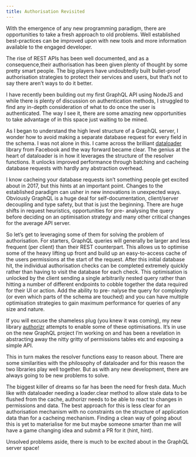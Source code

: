 ```yaml
---
title: Authorisation Revisited
---
```


With the emergence of any new programming paradigm, there are opportunities
to take a fresh approach to old problems. Well established best-practices
can be improved upon with new tools and more information available to the
engaged developer.

The rise of REST APIs has been well documented, and as a consequence,their
authorisation has been given plenty of thought by some pretty smart people.
The big players have undoubtedly built bullet-proof authorisation strategies
to protect their services and users, but that’s not to say there aren’t ways
to do it better.

I have recently been building out my first GraphQL API using NodeJS and while
there is plenty of discussion on authentication methods, I struggled to find
any in-depth consideration of what to do once the user is authenticated. The
way I see it, there are some amazing new opportunities to take advantage of
in this space just waiting to be mined.

As I began to understand the high level structure of a GraphQL server, I wonder
how to avoid making a separate database request for every field in the schema.
I was not alone in this. I came across the brilliant 
[dataloader](https://github.com/facebook/dataloader) library from Facebook and
the way forward became clear. The genius at the heart of dataloader is
in how it leverages the structure of the resolver functions. It unlocks
improved performance through batching and cacheing database requests with
hardly any abstraction overhead.

I know cacheing your database requests isn’t something people get excited about
in 2017, but this hints at an important point. Changes to the established paradigm
can usher in new innovations in unexpected ways. Obviously GraphQL is a huge deal
for self-documentation, client/server decoupling and type safety, but that is just
the beginning. There are huge shifts in request heuristics, opportunities for pre-
analysing the query before deciding on an optimisation strategy and many other
critical changes for the average API server.

So let’s get to leveraging some of them for solving the problem of authorisation.
For starters, GraphQL queries will generally be larger and less frequent (per client)
than their REST counterpart. This allows us to optimise some of the heavy lifting
up front and build up an easy-to-access cache of the users permissions at the
start of the request. After this initial database hit, the individual authorisation
checks can be completed extremely quickly rather than having to visit the database
for each check. This optimisation is unlocked by the client sending a single
arbitrarily nested query rather than hitting a number of different endpoints to
cobble together the data required for their UI or action. Add the ability to pre-
nalyse the query for complexity (or even which parts of the schema are touched)
and you can have multiple optimisation strategies to gain maximum performance
for queries of any size and nature.

If you will excuse the shameless plug (you knew it was coming), my new library
[authorizr](https://github.com/jtfell/authorizr) attempts to enable some of
these optimisations. It’s in use on the new GraphQL project I’m working on and
has been a revelation in abstracting away the nitty gritty of permissions tables
etc and exposing a simple API.

This in turn makes the resolver functions easy to reason about. There are some
similarities with the philosophy of dataloader and for this reason the two
libraries play well together. But as with any new development, there are always
going to be new problems to solve.

The biggest killer of dreams so far has been the need for fresh data. Much like
with dataloader needing a loader.clear method to allow stale data to be flushed
from the cache, authorizr needs to be able to react to changes in permissions
and data. The best approach for this is less clear for an authorisation mechanism
with no constraints on the structure of application data than for a cacheing
mechanism. Finding a clean way of going about this is yet to materialise for me
but maybe someone smarter than me will have a game changing idea and submit a PR
for it (hint, hint).

Unsolved problems aside, there is much to be excited about in the GraphQL server
space!
